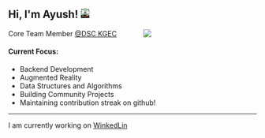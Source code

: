<h2>Hi, I'm Ayush! <img src="./gopher.png" height="20" /></h2>
<img align='right' src="https://www.pngitem.com/pimgs/m/424-4242405_go-lang-gopher-clipart-png-download-golang-gopher.png" width="230" />
<p>Core Team Member <a href="https://github.com/dsckgec">@DSC KGEC</a></p>

<h4> Current Focus: </h4>

  - Backend Development
  - Augmented Reality
  - Data Structures and Algorithms
  - Building Community Projects
  - Maintaining contribution streak on github!

-----

I am currently working on [WinkedLin](https://github.com/singhayushh/winkedlin)
